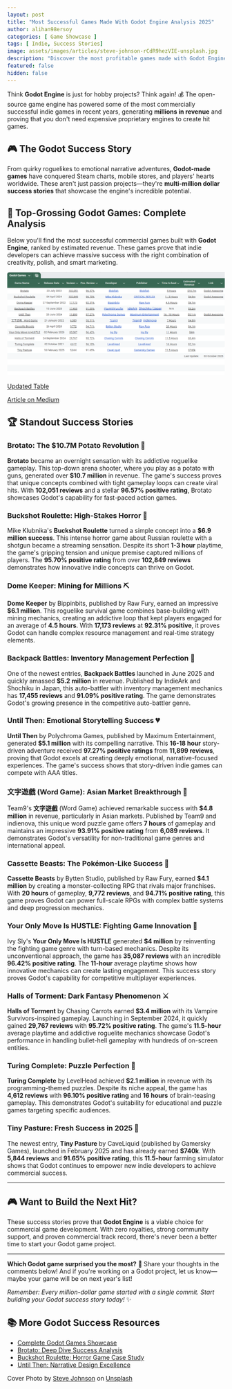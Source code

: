 ```yaml
---
layout: post
title: "Most Successful Games Made With Godot Engine Analysis 2025"
author: alihan98ersoy
categories: [ Game Showcase ]
tags: [ Indie, Success Stories]
image: assets/images/articles/steve-johnson-rCdR9hezVIE-unsplash.jpg
description: "Discover the most profitable games made with Godot Engine."
featured: false
hidden: false
---
```


Think **Godot Engine** is just for hobby projects? Think again! 💰 The open-source game engine has powered some of the most commercially successful indie games in recent years, generating **millions in revenue** and proving that you don't need expensive proprietary engines to create hit games.

## 🎮 **The Godot Success Story**

From quirky roguelikes to emotional narrative adventures, **Godot-made games** have conquered Steam charts, mobile stores, and players' hearts worldwide. These aren't just passion projects—they're **multi-million dollar success stories** that showcase the engine's incredible potential.

## 💎 **Top-Grossing Godot Games: Complete Analysis**

Below you'll find the most successful commercial games built with **Godot Engine**, ranked by estimated revenue. These games prove that indie developers can achieve massive success with the right combination of creativity, polish, and smart marketing.

![tableImage](https://raw.githubusercontent.com/godotawesome/godotawesome.github.io/refs/heads/main/assets/images/articles/godot-games-table-image.png)

<a href="https://docs.google.com/spreadsheets/d/1VZ_h91m8FuJxSVeJKQ6N8t1LCOcoRwnyPKqa3R-k7DQ/edit?usp=sharing" target="_blank">Updated Table</a>

<a href="https://medium.com/@alihan98ersoy/most-successful-games-made-with-godot-engine-revenue-sales-analysis-2025-9b69af569585" target="_blank">Article on Medium</a>

## 🏆 **Standout Success Stories**

### **Brotato: The $10.7M Potato Revolution** 🥔

**Brotato** became an overnight sensation with its addictive roguelike gameplay. This top-down arena shooter, where you play as a potato with guns, generated over **$10.7 million** in revenue. The game's success proves that unique concepts combined with tight gameplay loops can create viral hits. With **102,051 reviews** and a stellar **96.57% positive rating**, Brotato showcases Godot's capability for fast-paced action games.

### **Buckshot Roulette: High-Stakes Horror** 🎲

Mike Klubnika's **Buckshot Roulette** turned a simple concept into a **$6.9 million success**. This intense horror game about Russian roulette with a shotgun became a streaming sensation. Despite its short **1-3 hour** playtime, the game's gripping tension and unique premise captured millions of players. The **95.70% positive rating** from over **102,849 reviews** demonstrates how innovative indie concepts can thrive on Godot.

### **Dome Keeper: Mining for Millions** ⛏️

**Dome Keeper** by Bippinbits, published by Raw Fury, earned an impressive **$6.1 million**. This roguelike survival game combines base-building with mining mechanics, creating an addictive loop that kept players engaged for an average of **4.5 hours**. With **17,173 reviews** at **92.31% positive**, it proves Godot can handle complex resource management and real-time strategy elements.

### **Backpack Battles: Inventory Management Perfection** 🎒

One of the newest entries, **Backpack Battles** launched in June 2025 and quickly amassed **$5.2 million** in revenue. Published by IndieArk and Shochiku in Japan, this auto-battler with inventory management mechanics has **17,455 reviews** and **91.09% positive rating**. The game demonstrates Godot's growing presence in the competitive auto-battler genre.

### **Until Then: Emotional Storytelling Success** 💔

**Until Then** by Polychroma Games, published by Maximum Entertainment, generated **$5.1 million** with its compelling narrative. This **16-18 hour** story-driven adventure received **97.27% positive ratings** from **11,899 reviews**, proving that Godot excels at creating deeply emotional, narrative-focused experiences. The game's success shows that story-driven indie games can compete with AAA titles.

### **文字遊戲 (Word Game): Asian Market Breakthrough** 📝

Team9's **文字遊戲** (Word Game) achieved remarkable success with **$4.8 million** in revenue, particularly in Asian markets. Published by Team9 and indienova, this unique word puzzle game offers **7 hours** of gameplay and maintains an impressive **93.91% positive rating** from **6,089 reviews**. It demonstrates Godot's versatility for non-traditional game genres and international appeal.

### **Cassette Beasts: The Pokémon-Like Success** 🎵

**Cassette Beasts** by Bytten Studio, published by Raw Fury, earned **$4.1 million** by creating a monster-collecting RPG that rivals major franchises. With **20 hours** of gameplay, **9,772 reviews**, and **94.71% positive rating**, this game proves Godot can power full-scale RPGs with complex battle systems and deep progression mechanics.

### **Your Only Move Is HUSTLE: Fighting Game Innovation** 🥊

Ivy Sly's **Your Only Move Is HUSTLE** generated **$4 million** by reinventing the fighting game genre with turn-based mechanics. Despite its unconventional approach, the game has **35,087 reviews** with an incredible **96.42% positive rating**. The **11-hour** average playtime shows how innovative mechanics can create lasting engagement. This success story proves Godot's capability for competitive multiplayer experiences.

### **Halls of Torment: Dark Fantasy Phenomenon** ⚔️

**Halls of Torment** by Chasing Carrots earned **$3.4 million** with its Vampire Survivors-inspired gameplay. Launching in September 2024, it quickly gained **29,767 reviews** with **95.72% positive rating**. The game's **11.5-hour** average playtime and addictive roguelite mechanics showcase Godot's performance in handling bullet-hell gameplay with hundreds of on-screen entities.

### **Turing Complete: Puzzle Perfection** 🧩

**Turing Complete** by LevelHead achieved **$2.1 million** in revenue with its programming-themed puzzles. Despite its niche appeal, the game has **4,612 reviews** with **96.10% positive rating** and **16 hours** of brain-teasing gameplay. This demonstrates Godot's suitability for educational and puzzle games targeting specific audiences.

### **Tiny Pasture: Fresh Success in 2025** 🌾

The newest entry, **Tiny Pasture** by CaveLiquid (published by Gamersky Games), launched in February 2025 and has already earned **$740k**. With **5,844 reviews** and **91.65% positive rating**, this **11.5-hour** farming simulator shows that Godot continues to empower new indie developers to achieve commercial success.



------



## 🎮 **Want to Build the Next Hit?**

These success stories prove that **Godot Engine** is a viable choice for commercial game development. With zero royalties, strong community support, and proven commercial track record, there's never been a better time to start your Godot game project.

---

**Which Godot game surprised you the most?** 🤔 Share your thoughts in the comments below! And if you're working on a Godot project, let us know—maybe your game will be on next year's list!

*Remember: Every million-dollar game started with a single commit. Start building your Godot success story today!* ✨

## 📚 **More Godot Success Resources**

- <a href="https://godotawesome.com/games-made-with-godot-showcase/" target="_blank">Complete Godot Games Showcase</a>
- <a href="https://godotawesome.com/brotato-godot-success-story/" target="_blank">Brotato: Deep Dive Success Analysis</a>
- <a href="https://godotawesome.com/buckshot-roulette/" target="_blank">Buckshot Roulette: Horror Game Case Study</a>
- <a href="https://godotawesome.com/until-then/" target="_blank">Until Then: Narrative Design Excellence</a>

Cover Photo by [Steve Johnson](https://unsplash.com/@steve_j?utm_content=creditCopyText&utm_medium=referral&utm_source=unsplash) on [Unsplash](https://unsplash.com/photos/a-computer-generated-image-of-a-cube-with-letters-rCdR9hezVIE?utm_content=creditCopyText&utm_medium=referral&utm_source=unsplash)      
